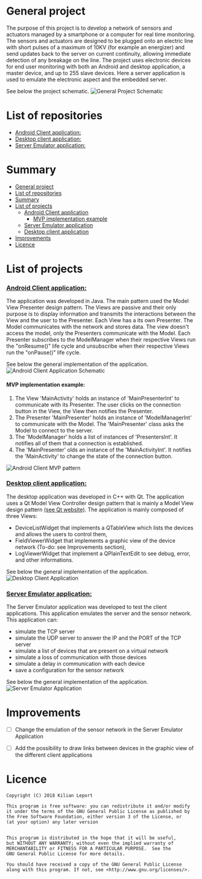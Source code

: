 # General project

The purpose of this project is to develop a network of sensors and actuators managed by a smartphone or a computer for real time monitoring. The sensors and actuators are designed to be plugged onto an electric line with short pulses of a maximum of 10KV (for example an energizer) and send updates back to the server on current continuity, allowing immediate detection of any breakage on the line. The project uses electronic devices for end user monitoring with both an Android and desktop application, a master device, and up to 255 slave devices. Here a server application is used to emulate the electronic aspect and the embedded server.

See below the project schematic. 
<img src="../master/image/schema.png" alt="General Project Schematic"/>

# List of repositories

* [Android Client application:](https://github.com/KilianLeport/androidClientApplication)
* [Desktop client application:](https://github.com/KilianLeport/desktopClientApplication)
* [Server Emulator application:](https://github.com/KilianLeport/serverEmulatorApplication)  

# Summary

* [General project](../master/README.md#General-project)
* [List of repositories](../master/README.md#List-of-repositories)
* [Summary](../master/README.md#Summary)
* [List of projects](../master/README.md#List-of-projects)
  * [Android Client application](../master/README.md#Android-client-application)
    * [MVP implementation example](../master/README.md#MVP-implementation-example)
  * [Server Emulator application](../master/README.md#Server-Emulator-application)
  * [Desktop client application](../master/README.md#Desktop-client-application)
* [Improvements](../master/README.md#Improvements)
* [Licence](../master/README.md#Licence)



# List of projects
### [Android Client application:](https://github.com/KilianLeport/androidClientApplication)
The application was developed in Java. The main pattern used the Model View Presenter design pattern. The Views are passive and their only purpose is to display information and transmits the interactions between the View and the user to the Presenter. Each View has a its own Presenter. The Model communicates with the network and stores data. The view doesn't access the model, only the Presenters communicate with the Model.
Each Presenter subscribes to the ModelManager when their respective Views run the "onResume()" life cycle and unsubscribe when their respective Views run the "onPause()" life cycle.

See below the general implementation of the application.
<img src="../master/image/android_client_application.png" alt="Android Client Application Schematic"/>

#### MVP implementation example:
1. The View 'MainActivity' holds an instance of 'MainPresenterInt' to communicate with its Presenter. The user clicks on the connection button in the View, the View then notifies the Presenter.
2. The Presenter 'MainPresenter' holds an instance of 'ModelManagerInt' to communicate with the Model. The 'MainPresenter' class asks the Model to connect to the server.
3. The 'ModelManager' holds a list of instances of 'PresentersInt'. It notifies all of them that a connection is established.
4. The 'MainPresenter' olds an instance of the 'MainActivityInt'. It notifies the 'MainActivity' to change the state of the connection button.
<img src="../master/image/android_client_application_MVP.png" alt="Android Client MVP pattern"/>



### [Desktop client application:](https://github.com/KilianLeport/desktopClientApplication)
The desktop application was developed in C++ with Qt. The application uses a Qt Model View Controller design pattern that is mainly a Model View design pattern [(see Qt website)](https://doc.qt.io/qt-5/model-view-programming.html).
The application is mainly composed of three Views:
* DeviceListWidget that implements a QTableView which lists the devices and allows the users to control them,
* FieldViewerWidget that implements a graphic view of the device network (To-do: see Improvements section),
* LogViewerWidget that implement a QPlainTextEdit to see debug, error, and other informations.

See below the general implementation of the application. 
<img src="../master/image/client_surveillance_schematic.png" alt="Desktop Client Application"/>



### [Server Emulator application:](https://github.com/KilianLeport/serverEmulatorApplication) 
The Server Emulator application was developed to test the client applications. This application emulates the server and the sensor network. 
This application can:
* simulate the TCP server
* simulate the UDP server to answer the IP and the PORT of the TCP server
* simulate a list of devices that are present on a virtual network
* simulate a loss of communication with those devices
* simulate a delay in communication with each device
* save a configuration for the sensor network 

See below the general implementation of the application. 
<img src="../master/image/server_surveillance_schematic.png" alt="Server Emulator Application"/>



# Improvements
- [ ] Change the emulation of the sensor network in the Server Emulator Application
- [ ] Add the possibility to draw links between devices in the graphic view of the different client applications



# Licence

    Copyright (C) 2018 Kilian Leport

    This program is free software: you can redistribute it and/or modify
    it under the terms of the GNU General Public License as published by
    the Free Software Foundation, either version 3 of the License, or
    (at your option) any later version
    

    This program is distributed in the hope that it will be useful,
    but WITHOUT ANY WARRANTY; without even the implied warranty of
    MERCHANTABILITY or FITNESS FOR A PARTICULAR PURPOSE.  See the
    GNU General Public License for more details.
  
    You should have received a copy of the GNU General Public License
    along with this program. If not, see <http://www.gnu.org/licenses/>.
